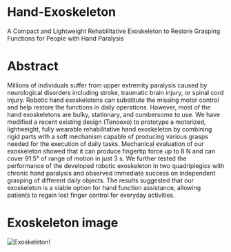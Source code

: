 # Hand-Exoskeleton
A Compact and Lightweight Rehabilitative Exoskeleton to Restore Grasping Functions for People with Hand Paralysis
# Abstract 
Millions of individuals suffer from upper extremity paralysis caused by neurological disorders including stroke, traumatic brain injury, or spinal cord injury. Robotic hand exoskeletons can substitute the missing motor control and help restore the functions in daily operations. However, most of the hand exoskeletons are bulky, stationary, and cumbersome to use. We have modified a recent existing design (Tenoexo) to prototype a motorized, lightweight, fully wearable rehabilitative hand exoskeleton by combining rigid parts with a soft mechanism capable of producing various grasps needed for the execution of daily tasks. Mechanical evaluation of our exoskeleton showed that it can produce fingertip force up to 8 N and can cover 91.5° of range of motion in just 3 s. We further tested the performance of the developed robotic exoskeleton in two quadriplegics with chronic hand paralysis and observed immediate success on independent grasping of different daily objects. The results suggested that our exoskeleton is a viable option for hand function assistance, allowing patients to regain lost finger control for everyday activities.
# Exoskeleton image
![Exoskeleton!](https://github.com/Vaheh-nazari/Hand-Exoskeleton/issues/1#issue-2068482643)
